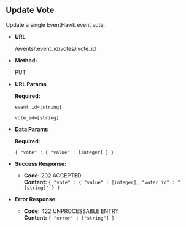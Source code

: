 **Update Vote**
----
  Update a single EventHawk event vote.

* **URL**

  /events/:event_id/votes/:vote_id

* **Method:**
  
  PUT
 
*  **URL Params**

   **Required:**
 
   `event_id=[string]`
   
   `vote_id=[string]`
 
* **Data Params**

   **Required:**
 
   `{ "vote" : { "value" : [integer] } }`

* **Success Response:**

  * **Code:** 202 ACCEPTED <br />
    **Content:** `{ "vote" : { "value" : [integer], "voter_id" : "[string]" } }`
 
* **Error Response:**

  * **Code:** 422 UNPROCESSABLE ENTRY <br />
    **Content:** `{ "error" : ["string"] }`